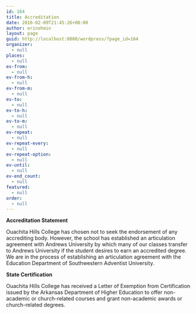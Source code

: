 ```yaml
---
id: 164
title: Accreditation
date: 2016-02-09T21:45:26+00:00
author: erinohmin
layout: page
guid: http://localhost:8080/wordpress/?page_id=164
organizer:
  - null
places:
  - null
ev-from:
  - null
ev-from-h:
  - null
ev-from-m:
  - null
ev-to:
  - null
ev-to-h:
  - null
ev-to-m:
  - null
ev-repeat:
  - null
ev-repeat-every:
  - null
ev-repeat-option:
  - null
ev-until:
  - null
ev-end_count:
  - null
featured:
  - null
order:
  - null
---
```

**Accreditation Statement**

Ouachita Hills College has chosen not to seek the endorsement of any accrediting body. 
However, the school has established an articulation agreement with Andrews University by 
which many of our classes transfer to Andrews University if the student desires to earn an 
accredited degree. We are in the process of establishing an articulation agreement with the 
Education Department of Southwestern Adventist University. 

**State Certification**

Ouachita Hills College has received a Letter of Exemption from Certification issued by the 
Arkansas Department of Higher Education to offer non-academic or church-related courses and 
grant non-academic awards or church-related degrees.